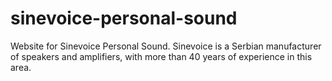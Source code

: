 # sinevoice-personal-sound
Website for Sinevoice Personal Sound. Sinevoice is a Serbian manufacturer of speakers and amplifiers, with more than 40 years of experience in this area.
